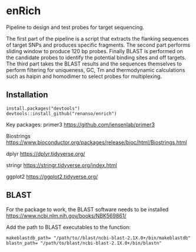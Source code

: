 # enRich
Pipeline to design and test probes for target sequencing.

The first part of the pipeline is a script that extracts the flanking sequences of target SNPs and produces specific fragments. The second part performs sliding window to produce 120 bp probes. Finally BLAST is performed on the candidate probes to identify the potential binding sites and off targets. The third part takes the BLAST results and the sequences themselves to perform filtering for uniqueness, GC, Tm and thermodynamic calculations such as haipin and homodimer to select probes for multiplexing.

## Installation

```
install.packages("devtools")
devtools::install_github("renanso/enrich")
```
Key packages:
primer3
https://github.com/jensenlab/primer3

Biostrings
https://www.bioconductor.org/packages/release/bioc/html/Biostrings.html

dplyr
https://dplyr.tidyverse.org/

stringr
https://stringr.tidyverse.org/index.html

ggplot2
https://ggplot2.tidyverse.org/

## BLAST

For the package to work, the BLAST software needs to be installed https://www.ncbi.nlm.nih.gov/books/NBK569861/

Add the path to BLAST executables to the function:
```
makeblastdb_path= "/path/to//blast/ncbi-blast-2.1X.0+/bin/makeblastdb" 
blastn_path= "/path/to/blast/ncbi-blast-2.1X.0+/bin/blastn" 
```
